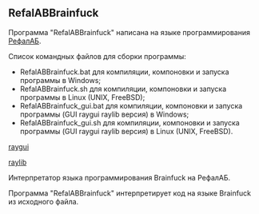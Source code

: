 RefalABBrainfuck
-------------------

Программа "RefalABBrainfuck" написана на языке программирования [РефалАБ](https://github.com/Aleksandr3Bocharov/RefalAB).

Список командных файлов для сборки программы:
- RefalABBrainfuck.bat для компиляции, компоновки и запуска программы в Windows;
- RefalABBrainfuck.sh для компиляции, компоновки и запуска программы в Linux (UNIX, FreeBSD);
- RefalABBrainfuck_gui.bat для компиляции, компоновки и запуска программы (GUI raygui raylib версия) в Windows;
- RefalABBrainfuck_gui.sh для компиляции, компоновки и запуска программы (GUI raygui raylib версия) в Linux (UNIX, FreeBSD).

[raygui](https://github.com/raysan5/raygui)

[raylib](https://github.com/raysan5/raylib)

Интерпретатор языка программирования Brainfuck на РефалАБ.

Программа "RefalABBrainfuck" интерпретирует код на языке Brainfuck из исходного файла.

